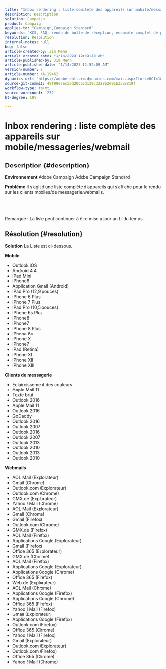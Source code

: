 ```yaml
---
title: "Inbox rendering : liste complète des appareils sur mobile/messageries/webmail"
description: Description
solution: Campaign
product: Campaign
applies-to: "Campaign,Campaign Standard"
keywords: "KCS, FAQ, rendu de boîte de réception, ensemble complet de périphériques, rendu sur, mobile, client de messagerie, webmail, ACS, AC, Adobe Campaign, Adobe Campaign Standard"
resolution: Resolution
internal-notes: null
bug: false
article-created-by: Jim Menn
article-created-date: "1/14/2023 12:43:33 AM"
article-published-by: Jim Menn
article-published-date: "1/14/2023 12:52:09 AM"
version-number: 2
article-number: KA-19462
dynamics-url: "https://adobe-ent.crm.dynamics.com/main.aspx?forceUCI=1&pagetype=entityrecord&etn=knowledgearticle&id=8f61b074-a493-ed11-aad1-6045bd0065f9"
source-git-commit: 48f99e7ec5bd20c50d139c3228b2e91b3528819f
workflow-type: tm+mt
source-wordcount: '232'
ht-degree: 10%

---
```


# Inbox rendering : liste complète des appareils sur mobile/messageries/webmail

## Description {#description}


<b>Environnement</b>
Adobe Campaign Adobe Campaign Standard

<b>Problème</b>
Il s’agit d’une liste complète d’appareils qui s’affiche pour le rendu sur les clients mobiles/de messagerie/webmails.
<br><br><br> <br><br>Remarque : La liste peut continuer à être mise à jour au fil du temps.

## Résolution {#resolution}


<b>Solution</b>
La Liste est ci-dessous.

<b>Mobile</b>

- Outlook iOS
- Android 4.4
- iPad Mini
- iPhone6
- Application Gmail (Android)
- iPad Pro (12,9 pouces)
- iPhone 6 Plus
- iPhone 7 Plus
- iPad Pro (10,5 pouces)
- iPhone 6s Plus
- iPhone8
- iPhone7
- iPhone 8 Plus
- iPhone 6s
- iPhone X
- iPhone7
- iPad (Retina)
- iPhone XI
- iPhone XII
- iPhone XIII




<b>Clients de messagerie</b>

- Éclaircissement des couleurs
- Apple Mail 11
- Texte brut
- Outlook 2016
- Apple Mail 11
- Outlook 2016
- GoDaddy
- Outlook 2016
- Outlook 2007
- Outlook 2016
- Outlook 2007
- Outlook 2013
- Outlook 2010
- Outlook 2013
- Outlook 2010




<b>Webmails</b>

- AOL Mail (Explorateur)
- Gmail (Chrome)
- Outlook.com (Explorateur)
- Outlook.com (Chrome)
- GMX.de (Explorateur)
- Yahoo ! Mail (Chrome)
- AOL Mail (Explorateur)
- Gmail (Chrome)
- Gmail (Firefox)
- Outlook.com (Chrome)
- GMX.de (Firefox)
- AOL Mail (Firefox)
- Applications Google (Explorateur)
- Gmail (Firefox)
- Office 365 (Explorateur)
- GMX.de (Chrome)
- AOL Mail (Firefox)
- Applications Google (Explorateur)
- Applications Google (Chrome)
- Office 365 (Firefox)
- Web.de (Explorateur)
- AOL Mail (Chrome)
- Applications Google (Firefox)
- Applications Google (Chrome)
- Office 365 (Firefox)
- Yahoo ! Mail (Firefox)
- Gmail (Explorateur)
- Applications Google (Firefox)
- Outlook.com (Firefox)
- Office 365 (Chrome)
- Yahoo ! Mail (Firefox)
- Gmail (Explorateur)
- Outlook.com (Explorateur)
- Outlook.com (Firefox)
- Office 365 (Chrome)
- Yahoo ! Mail (Chrome)

